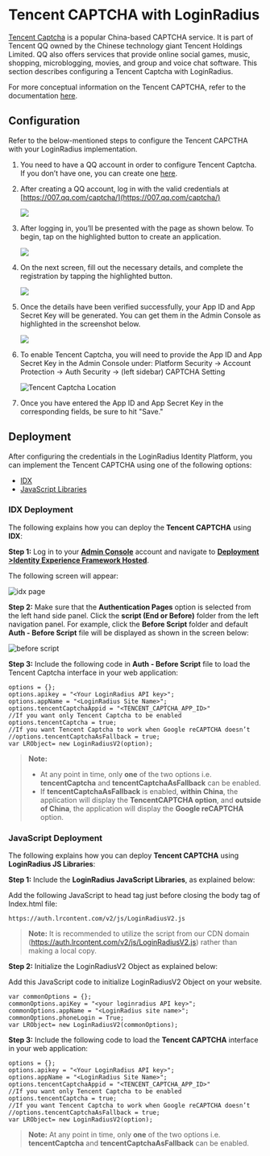 # Tencent CAPTCHA with LoginRadius

[Tencent Captcha](https://open.captcha.qq.com/) is a popular China-based CAPTCHA service. It is part of Tencent QQ owned by the Chinese technology giant Tencent Holdings Limited. QQ also offers services that provide online social games, music, shopping, microblogging, movies, and group and voice chat software. This section describes configuring a Tencent Captcha with LoginRadius.

For more conceptual information on the Tencent CAPTCHA, refer to the documentation [here](/authentication/concepts/customer-security/#partcaptcha0).

## Configuration

Refer to the below-mentioned steps to configure the Tencent CAPCTHA with your LoginRadius implementation.

1. You need to have a QQ account in order to configure Tencent Captcha. If you don’t have one, you can create one [here](https://ssl.zc.qq.com/v3/index-en.html).

2. After creating a QQ account, log in with the valid credentials at [https://007.qq.com/captcha/](https://007.qq.com/captcha/)

   ![](https://apidocs.lrcontent.com/images/1_193425aeaf80d3d5f01.97634629.png)

3. After logging in, you’ll be presented with the page as shown below. To begin, tap on the highlighted button to create an application.

   ![](https://apidocs.lrcontent.com/images/1_300035ced6f58709963.30682153.png)

4. On the next screen, fill out the necessary details, and complete the registration by tapping the highlighted button.

   ![](https://apidocs.lrcontent.com/images/2_150295ced6f6616de95.93701457.png)

5. Once the details have been verified successfully, your App ID and App Secret Key will be generated. You can get them in the Admin Console as highlighted in the screenshot below.

   ![](https://apidocs.lrcontent.com/images/3_230125ced6fa79b3320.81075366.png)

6. To enable Tencent Captcha, you will need to provide the App ID and App Secret Key in the Admin Console under: Platform Security → Account Protection → Auth Security → (left sidebar) CAPTCHA Setting

   ![Tencent Captcha Location](https://apidocs.lrcontent.com/images/ac38_97975e93497ccbdb81.26824524.png "Tencent Captcha Location")

7. Once you have entered the App ID and App Secret Key in the corresponding fields, be sure to hit "Save."

## Deployment

After configuring the credentials in the LoginRadius Identity Platform, you can implement the Tencent CAPTCHA using one of the following options:

- [IDX](#idxdeployment2)
- [JavaScript Libraries](#javascriptdeployment3)

### IDX Deployment

The following explains how you can deploy the **Tencent CAPTCHA** using **IDX**:

**Step 1:** Log in to your <a href = https://adminconsole.loginradius.com/ target=_blank>**Admin Console**</a> account and navigate to <a href = https://adminconsole.loginradius.com/deployment/idx target=_blank>**Deployment >Identity Experience Framework Hosted**</a>.

The following screen will appear:

![idx page](https://apidocs.lrcontent.com/images/U6_58335ee215753ab444.33650508.png "idx page")

**Step 2:** Make sure that the **Authentication Pages** option is selected from the left hand side panel. Click the **script (End or Before)** folder from the left navigation panel. For example, click the **Before Script** folder and default **Auth - Before Script** file will be displayed as shown in the screen below:

![before script](https://apidocs.lrcontent.com/images/U7_215665ee2158772d656.46675228.png "before script")

**Step 3:** Include the following code in **Auth - Before Script** file to load the Tencent Captcha interface in your web application:

```
options = {};
options.apikey = "<Your LoginRadius API key>";
options.appName = "<LoginRadius Site Name>";
options.tencentCaptchaAppid = "<TENCENT_CAPTCHA_APP_ID>"
//If you want only Tencent Captcha to be enabled
options.tencentCaptcha = true;
//If you want Tencent Captcha to work when Google reCAPTCHA doesn’t
//options.tencentCaptchaAsFallback = true;
var LRObject= new LoginRadiusV2(option);

```

> **Note:**
>
> - At any point in time, only **one** of the two options i.e. **tencentCaptcha** and **tencentCaptchaAsFallback** can be enabled.
> - If **tencentCaptchaAsFallback** is enabled, **within China**, the application will display the **TencentCAPTCHA option**, and **outside of China**, the application will display the **Google reCAPTCHA** option.

### JavaScript Deployment

The following explains how you can deploy **Tencent CAPTCHA** using **LoginRadius JS Libraries**:

**Step 1:** Include the **LoginRadius JavaScript Libraries**, as explained below:

Add the following JavaScript to head tag just before closing the body tag of Index.html file:

```
https://auth.lrcontent.com/v2/js/LoginRadiusV2.js

```

> **Note:** It is recommended to utilize the script from our CDN domain (https://auth.lrcontent.com/v2/js/LoginRadiusV2.js) rather than making a local copy.

**Step 2:** Initialize the LoginRadiusV2 Object as explained below:

Add this JavaScript code to initialize LoginRadiusV2 Object on your website.

```
var commonOptions = {};
commonOptions.apiKey = "<your loginradius API key>";
commonOptions.appName = "<LoginRadius site name>";
commonOptions.phoneLogin = True;
var LRObject= new LoginRadiusV2(commonOptions);

```

**Step 3:** Include the following code to load the **Tencent CAPTCHA** interface in your web application:

```
options = {};
options.apikey = "<Your LoginRadius API key>";
options.appName = "<LoginRadius Site Name>";
options.tencentCaptchaAppid = "<TENCENT_CAPTCHA_APP_ID>"
//If you want only Tencent Captcha to be enabled
options.tencentCaptcha = true;
//If you want Tencent Captcha to work when Google reCAPTCHA doesn’t
//options.tencentCaptchaAsFallback = true;
var LRObject= new LoginRadiusV2(option);

```

> **Note:** At any point in time, only **one** of the two options i.e. **tencentCaptcha** and **tencentCaptchaAsFallback** can be enabled.
